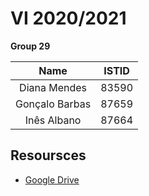 # VI 2020/2021

**Group 29** 

| Name | ISTID |
| :-: | :-: |
|Diana Mendes|83590|
|Gonçalo Barbas|87659|
|Inês Albano|87664|


## Resoursces

* [Google Drive](https://drive.google.com/drive/folders/1e7FayiFcECvirWzlyiW9u8PTjfHwWX7u?usp=sharing)
